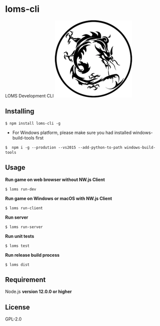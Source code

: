 # loms-cli
LOMS Development CLI
![icon](https://raw.githubusercontent.com/SkyHarp/LegendOfMountainSea/master/assets/LOMS.png)

## Installing
```
$ npm install loms-cli -g
```
- For Windows platform, please make sure you had installed windows-build-tools first
```
$  npm i -g --prodution --vs2015 --add-python-to-path windows-build-tools
``` 
## Usage
**Run game on web browser without NW.js Client**
```
$ loms run-dev
```
**Run game on Windows or macOS with NW.js Client**
```
$ loms run-client
```

**Run server**
```
$ loms run-server
```

**Run unit tests**
```
$ loms test
```

**Run release build process**
```
$ loms dist
```

## Requirement
Node.js **version 12.0.0 or higher**

## License
GPL-2.0

